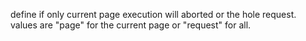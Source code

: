 define if only current page execution will aborted or the hole request.
				values are "page" for the current page or "request" for all.